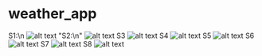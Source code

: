 # weather_app
S1:\n
![alt text](https://github.com/Mustafa-Mx/weather_app/blob/master/Screenshots/1.png)
"S2:\n"
![alt text](https://github.com/Mustafa-Mx/weather_app/blob/master/Screenshots/2.png)
S3
![alt text](https://github.com/Mustafa-Mx/weather_app/blob/master/Screenshots/3.png)
S4
![alt text](https://github.com/Mustafa-Mx/weather_app/blob/master/Screenshots/4.png)
S5
![alt text](https://github.com/Mustafa-Mx/weather_app/blob/master/Screenshots/5.png)
S6
![alt text](https://github.com/Mustafa-Mx/weather_app/blob/master/Screenshots/6.png)
S7
![alt text](https://github.com/Mustafa-Mx/weather_app/blob/master/Screenshots/7.png)
S8
![alt text](https://github.com/Mustafa-Mx/weather_app/blob/master/Screenshots/8.png)
